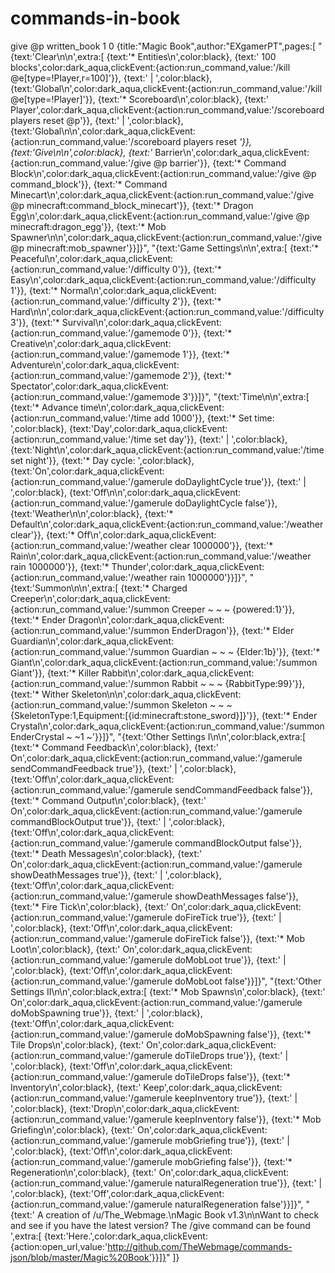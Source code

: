 commands-in-book
================

give @p written_book 1 0 {title:"Magic Book",author:"EXgamerPT",pages:[  "{text:'Clear\n\n',extra:[ 	{text:'* Entities\n',color:black},  	{text:' 100 blocks',color:dark_aqua,clickEvent:{action:run_command,value:'/kill @e[type=!Player,r=100]'}}, 	{text:' | ',color:black}, 	{text:'Global\n',color:dark_aqua,clickEvent:{action:run_command,value:'/kill @e[type=!Player]'}}, 	{text:'* Scoreboard\n',color:black},  	{text:' Player',color:dark_aqua,clickEvent:{action:run_command,value:'/scoreboard players reset @p'}}, 	{text:' | ',color:black}, 	{text:'Global\n\n',color:dark_aqua,clickEvent:{action:run_command,value:'/scoreboard players reset *'}}, 	 {text:'Give\n\n',color:black}, 	{text:'* Barrier\n',color:dark_aqua,clickEvent:{action:run_command,value:'/give @p barrier'}}, 	{text:'* Command Block\n',color:dark_aqua,clickEvent:{action:run_command,value:'/give @p command_block'}}, 	{text:'* Command Minecart\n',color:dark_aqua,clickEvent:{action:run_command,value:'/give @p minecraft:command_block_minecart'}}, 	{text:'* Dragon Egg\n',color:dark_aqua,clickEvent:{action:run_command,value:'/give @p minecraft:dragon_egg'}}, 	{text:'* Mob Spawner\n\n',color:dark_aqua,clickEvent:{action:run_command,value:'/give @p minecraft:mob_spawner'}}]}", 	 "{text:'Game Settings\n\n',extra:[ 	{text:'* Peaceful\n',color:dark_aqua,clickEvent:{action:run_command,value:'/difficulty 0'}}, 	{text:'* Easy\n',color:dark_aqua,clickEvent:{action:run_command,value:'/difficulty 1'}}, 	{text:'* Normal\n',color:dark_aqua,clickEvent:{action:run_command,value:'/difficulty 2'}}, 	{text:'* Hard\n\n',color:dark_aqua,clickEvent:{action:run_command,value:'/difficulty 3'}},  	{text:'* Survival\n',color:dark_aqua,clickEvent:{action:run_command,value:'/gamemode 0'}},  	{text:'* Creative\n',color:dark_aqua,clickEvent:{action:run_command,value:'/gamemode 1'}}, 	{text:'* Adventure\n',color:dark_aqua,clickEvent:{action:run_command,value:'/gamemode 2'}},  	{text:'* Spectator',color:dark_aqua,clickEvent:{action:run_command,value:'/gamemode 3'}}]}",  "{text:'Time\n\n',extra:[   	{text:'* Advance time\n',color:dark_aqua,clickEvent:{action:run_command,value:'/time add 1000'}},   	{text:'* Set time: ',color:black}, 		{text:'Day',color:dark_aqua,clickEvent:{action:run_command,value:'/time set day'}}, 		{text:' | ',color:black}, 		{text:'Night\n',color:dark_aqua,clickEvent:{action:run_command,value:'/time set night'}},   	{text:'* Day cycle: ',color:black}, 		{text:'On',color:dark_aqua,clickEvent:{action:run_command,value:'/gamerule doDaylightCycle true'}}, 		{text:' | ',color:black}, 		{text:'Off\n\n',color:dark_aqua,clickEvent:{action:run_command,value:'/gamerule doDaylightCycle false'}},  {text:'Weather\n\n',color:black}, 	{text:'* Default\n',color:dark_aqua,clickEvent:{action:run_command,value:'/weather clear'}}, 	{text:'* Off\n',color:dark_aqua,clickEvent:{action:run_command,value:'/weather clear 1000000'}}, 	{text:'* Rain\n',color:dark_aqua,clickEvent:{action:run_command,value:'/weather rain 1000000'}},   	{text:'* Thunder',color:dark_aqua,clickEvent:{action:run_command,value:'/weather rain 1000000'}}]}",  "{text:'Summon\n\n',extra:[ 	{text:'* Charged Creeper\n',color:dark_aqua,clickEvent:{action:run_command,value:'/summon Creeper ~ ~ ~ {powered:1}'}}, 	{text:'* Ender Dragon\n',color:dark_aqua,clickEvent:{action:run_command,value:'/summon EnderDragon'}}, 	{text:'* Elder Guardian\n',color:dark_aqua,clickEvent:{action:run_command,value:'/summon Guardian ~ ~ ~ {Elder:1b}'}}, 	{text:'* Giant\n',color:dark_aqua,clickEvent:{action:run_command,value:'/summon Giant'}}, 	{text:'* Killer Rabbit\n',color:dark_aqua,clickEvent:{action:run_command,value:'/summon Rabbit ~ ~ ~ {RabbitType:99}'}}, 	{text:'* Wither Skeleton\n\n',color:dark_aqua,clickEvent:{action:run_command,value:'/summon Skeleton ~ ~ ~ {SkeletonType:1,Equipment:[{id:minecraft:stone_sword}]}'}}, 	{text:'* Ender Crystal\n',color:dark_aqua,clickEvent:{action:run_command,value:'/summon EnderCrystal ~ ~1 ~'}}]}", 	 "{text:'Other Settings I\n\n',color:black,extra:[  	{text:'* Command Feedback\n',color:black}, 		{text:' On',color:dark_aqua,clickEvent:{action:run_command,value:'/gamerule sendCommandFeedback true'}}, 		{text:' | ',color:black}, 		{text:'Off\n',color:dark_aqua,clickEvent:{action:run_command,value:'/gamerule sendCommandFeedback false'}}, 	{text:'* Command Output\n',color:black}, 		{text:' On',color:dark_aqua,clickEvent:{action:run_command,value:'/gamerule commandBlockOutput true'}}, 		{text:' | ',color:black}, 		{text:'Off\n',color:dark_aqua,clickEvent:{action:run_command,value:'/gamerule commandBlockOutput false'}},	 	{text:'* Death Messages\n',color:black}, 		{text:' On',color:dark_aqua,clickEvent:{action:run_command,value:'/gamerule showDeathMessages true'}}, 		{text:' | ',color:black}, 		{text:'Off\n',color:dark_aqua,clickEvent:{action:run_command,value:'/gamerule showDeathMessages false'}}, 	{text:'* Fire Tick\n',color:black}, 		{text:' On',color:dark_aqua,clickEvent:{action:run_command,value:'/gamerule doFireTick true'}}, 		{text:' | ',color:black}, 		{text:'Off\n',color:dark_aqua,clickEvent:{action:run_command,value:'/gamerule doFireTick false'}}, 	{text:'* Mob Loot\n',color:black}, 		{text:' On',color:dark_aqua,clickEvent:{action:run_command,value:'/gamerule doMobLoot true'}}, 		{text:' | ',color:black}, 		{text:'Off\n',color:dark_aqua,clickEvent:{action:run_command,value:'/gamerule doMobLoot false'}}]}",  "{text:'Other Settings II\n\n',color:black,extra:[  	{text:'* Mob Spawns\n',color:black}, 		{text:' On',color:dark_aqua,clickEvent:{action:run_command,value:'/gamerule doMobSpawning true'}}, 		{text:' | ',color:black}, 		{text:'Off\n',color:dark_aqua,clickEvent:{action:run_command,value:'/gamerule doMobSpawning false'}}, 	{text:'* Tile Drops\n',color:black}, 		{text:' On',color:dark_aqua,clickEvent:{action:run_command,value:'/gamerule doTileDrops true'}}, 		{text:' | ',color:black}, 		{text:'Off\n',color:dark_aqua,clickEvent:{action:run_command,value:'/gamerule doTileDrops false'}}, 	{text:'* Inventory\n',color:black}, 		{text:' Keep',color:dark_aqua,clickEvent:{action:run_command,value:'/gamerule keepInventory true'}}, 		{text:' | ',color:black}, 		{text:'Drop\n',color:dark_aqua,clickEvent:{action:run_command,value:'/gamerule keepInventory false'}}, 	{text:'* Mob Griefing\n',color:black}, 		{text:' On',color:dark_aqua,clickEvent:{action:run_command,value:'/gamerule mobGriefing true'}}, 		{text:' | ',color:black}, 		{text:'Off\n',color:dark_aqua,clickEvent:{action:run_command,value:'/gamerule mobGriefing false'}}, 	{text:'* Regeneration\n',color:black}, 		{text:' On',color:dark_aqua,clickEvent:{action:run_command,value:'/gamerule naturalRegeneration true'}}, 		{text:' | ',color:black}, 		{text:'Off',color:dark_aqua,clickEvent:{action:run_command,value:'/gamerule naturalRegeneration false'}}]}",      "{text:' A creation of /u/The_Webmage.\nMagic Book v1.3\n\nWant to check and see if you have the latest version? The \/give command can be found ',extra:[ {text:'Here.',color:dark_aqua,clickEvent:{action:open_url,value:'http://github.com/TheWebmage/commands-json/blob/master/Magic%20Book'}}]}" ]}
